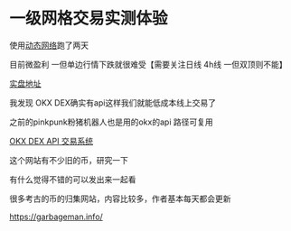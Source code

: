 # 一级网格交易实测体验

使用[动态网络](./【一级】动态网格策略.md)跑了两天

目前微盈利 一但单边行情下跌就很难受【需要关注日线 4h线 一但双顶则不能】

[实盘地址](https://gmgn.ai/sol/token/cLf0ZwzZ_HWrgYyGdivwuxV2ePxbk6vwkrKYqMa7is9fYMm5kcQWY)

 

我发现 OKX DEX确实有api这样我们就能低成本线上交易了

之前的pinkpunk粉猪机器人也是用的okx的api 路径可复用

[OKX DEX API 交易系统]()



这个网站有不少旧的币，研究一下

有什么觉得不错的可以发出来一起看

很多考古的币的归集网站，内容比较多，作者基本每天都会更新

https://garbageman.info/
